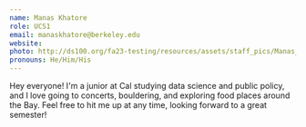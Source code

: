 ```yaml
---
name: Manas Khatore
role: UCS1
email: manaskhatore@berkeley.edu
website: 
photo: http://ds100.org/fa23-testing/resources/assets/staff_pics/Manas_Khatore.png
pronouns: He/Him/His
---
```

Hey everyone! I'm a junior at Cal studying data science and public policy, and I love going to concerts, bouldering, and exploring food places around the Bay. Feel free to hit me up at any time, looking forward to a great semester!
